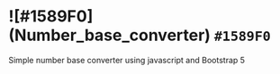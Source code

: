 # ![#1589F0] (Number_base_converter) `#1589F0`

Simple number base converter using javascript and Bootstrap 5
